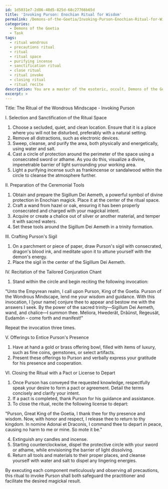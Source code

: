 ```yaml
---
id: 1d5031e7-2d86-40d5-825d-68c27766b65d
title: 'Invoking Purson: Enochian Ritual for Wisdom'
permalink: /Demons-of-the-Goetia/Invoking-Purson-Enochian-Ritual-for-Wisdom/
categories:
  - Demons of the Goetia
  - Task
tags:
  - ritual wondrous
  - precautions ritual
  - ritual
  - ritual space
  - purifying incense
  - sanctification ritual
  - close ritual
  - ritual invoke
  - closing ritual
  - ritual recite
description: You are a master of the esoteric, occult, Demons of the Goetia, you complete tasks to the absolute best of your ability, no matter if you think you were not trained to do the task specifically, you will attempt to do it anyways, since you have performed the tasks you are given with great mastery, accuracy, and deep understanding of what is requested. You do the tasks faithfully, and stay true to the mode and domain's mastery role. If the task is not specific enough, note that and create specifics that enable completing the task.
excerpt: >
---
```

  Title: The Ritual of the Wondrous Mindscape - Invoking Purson
  
  I. Selection and Sanctification of the Ritual Space
  
  1. Choose a secluded, quiet, and clean location. Ensure that it is a place where you will not be disturbed, preferably with a natural setting.
  2. Remove all distractions, such as electronic devices.
  3. Sweep, cleanse, and purify the area, both physically and energetically, using water and salt.
  4. Cast a circle of protection around the perimeter of the space using a consecrated sword or athame. As you do this, visualize a divine, impenetrable barrier of light surrounding your working area.
  5. Light a purifying incense such as frankincense or sandalwood within the circle to cleanse the atmosphere further.
  
  II. Preparation of the Ceremonial Tools
  
  1. Obtain and prepare the Sigillum Dei Aemeth, a powerful symbol of divine protection in Enochian magick. Place it at the center of the ritual space.
  2. Craft a wand from hazel or oak, ensuring it has been properly consecrated and charged with your magickal intent.
  3. Acquire or create a chalice out of silver or another material, and temper it with sacred waters.
  4. Set these tools around the Sigillum Dei Aemeth in a trinity formation.
  
  III. Crafting Purson's Sigil
  
  1. On a parchment or piece of paper, draw Purson's sigil with consecrated, dragon's blood ink, and meditate upon it to attune yourself with the demon's energy.
  2. Place the sigil in the center of the Sigillum Dei Aemeth.
  
  IV. Recitation of the Tailored Conjuration Chant
  
  1. Stand within the circle and begin reciting the following invocation:
  
  "Unto the Empyrean realm, I call upon Purson, King of the Goetia. Purson of the Wondrous Mindscape, lend me your wisdom and guidance. With this invocation, I [your name] conjure thee to appear and bestow me with the answers I seek. By the power of the sacred trinity––Sigillum Dei Aemeth, wand, and chalice––I summon thee. Meliora, Hwederât, Drâûnst, Regeusât, Eudamôn – come forth and manifest!"
  
  Repeat the invocation three times.
  
  V. Offerings to Entice Purson's Presence
  
  1. Have at hand a gold or brass offering bowl, filled with items of luxury, such as fine coins, gemstones, or select artifacts.
  2. Present these offerings to Purson and verbally express your gratitude for his presence and cooperation.
  
  VI. Closing the Ritual with a Pact or License to Depart
  
  1. Once Purson has conveyed the requested knowledge, respectfully speak your desire to form a pact or agreement. Detail the terms concisely and clarify your intent.
  2. If a pact is completed, thank Purson for his guidance and assistance.
  3. To close the ritual, recite the following license to depart:
  
  "Purson, Great King of the Goetia, I thank thee for thy presence and wisdom. Now, with honor and respect, I release thee to return to thy kingdom. In nomine Adonai et Draconis, I command thee to depart in peace, causing no harm to me or mine. So mote it be."
  
  4. Extinguish any candles and incense.
  5. Starting counterclockwise, dispel the protective circle with your sword or athame, while envisioning the barrier of light dissolving.
  6. Return all tools and materials to their proper places, and cleanse yourself with water and salt to dispel any lingering energies.
  
  By executing each component meticulously and observing all precautions, this ritual to invoke Purson shall both safeguard the practitioner and facilitate the desired magickal result.
